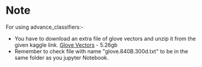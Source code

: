 # Note
For using advance_classifiers:- 
- You have to download an extra file of glove vectors and unzip it from the given kaggle link. [Glove Vectors](https://www.kaggle.com/takuok/glove840b300dtxt) - 5.26gb
- Remember to check file with name "glove.840B.300d.txt" to be in the same folder as you jupyter Notebook.
